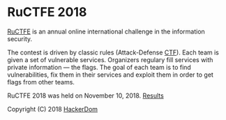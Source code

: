 # RuCTFE 2018

[RuCTFE](https://ructfe.org) is an annual online international challenge in the information security.

The contest is driven by classic rules (Attack-Defense [CTF](https://en.wikipedia.org/wiki/Capture_the_flag#Computer_security)). Each team is given a set of vulnerable services. Organizers regulary fill services with private information — the flags. The goal of each team is to find vulnerabilities, fix them in their services and exploit them in order to get flags from other teams.

RuCTFE 2018 was held on November 10, 2018. [Results](https://ructfe.org/results/)

Copyright (C) 2018 [HackerDom](http://hackerdom.ru)
